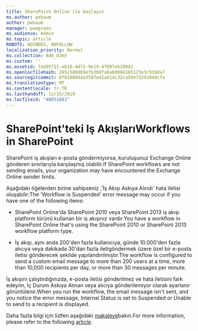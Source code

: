 ```yaml
---
title: SharePoint Online ile başlayın
ms.author: pebaum
author: pebaum
manager: pamgreen
ms.audience: Admin
ms.topic: article
ROBOTS: NOINDEX, NOFOLLOW
localization_priority: Normal
ms.collection: Adm_O365
ms.custom: ''
ms.assetid: 7ae05f21-eb16-4d71-9e19-4f097eb100d2
ms.openlocfilehash: 285c580d69efb369fa6a60066165123e3c91b0a7
ms.sourcegitcommit: 0f0186044a3597e42ad14c32ca58e7224344dcfa
ms.translationtype: MT
ms.contentlocale: tr-TR
ms.lasthandoff: 12/15/2019
ms.locfileid: "40051661"
---
```

# <a name="workflows-in-sharepoint"></a><span data-ttu-id="ba7cf-102">SharePoint'teki Iş Akışları</span><span class="sxs-lookup"><span data-stu-id="ba7cf-102">Workflows in SharePoint</span></span>

<span data-ttu-id="ba7cf-103">SharePoint iş akışları e-posta göndermiyorsa, kuruluşunuz Exchange Online gönderen sınırlarıyla karşılaşmış olabilir.</span><span class="sxs-lookup"><span data-stu-id="ba7cf-103">If SharePoint workflows are not sending emails, your organization may have encountered the Exchange Online sender limits.</span></span>

<span data-ttu-id="ba7cf-104">Aşağıdaki öğelerden birine sahipseniz ,'İş Akışı Askıya Alındı' hata iletisi oluşabilir:</span><span class="sxs-lookup"><span data-stu-id="ba7cf-104">The 'Workflow is Suspended' error message may occur if you have one of the following items:</span></span>

- <span data-ttu-id="ba7cf-105">SharePoint Online'da SharePoint 2010 veya SharePoint 2013 iş akışı platform türünü kullanan bir iş akışınız vardır.</span><span class="sxs-lookup"><span data-stu-id="ba7cf-105">You have a workflow in SharePoint Online that's using the SharePoint 2010 or SharePoint 2013 workflow platform type.</span></span>

- <span data-ttu-id="ba7cf-106">İş akışı, aynı anda 200'den fazla kullanıcıya, günde 10.000'den fazla alıcıya veya dakikada 30'dan fazla iletigöndermek üzere özel bir e-posta iletisi gönderecek şekilde yapılandırılmıştır.</span><span class="sxs-lookup"><span data-stu-id="ba7cf-106">The workflow is configured to send a custom email message to more than 200 users at a time, more than 10,000 recipients per day, or more than 30 messages per minute.</span></span>

<span data-ttu-id="ba7cf-107">İş akışını çalıştırdığınızda, e-posta iletisi gönderilmez ve hata iletisini fark edeyim, İç Durum Askıya Alınan veya alıcıya gönderilemiyor olarak ayarlanır görüntülenir.</span><span class="sxs-lookup"><span data-stu-id="ba7cf-107">When you run the workflow, the email message isn't sent, and you notice the error message, Internal Status is set to Suspended or Unable to send to a recipient is displayed.</span></span>

<span data-ttu-id="ba7cf-108">Daha fazla bilgi için lütfen aşağıdaki [makaleye](https://docs.microsoft.com/sharepoint/support/workflows/configured-workflow-fails-running)bakın.</span><span class="sxs-lookup"><span data-stu-id="ba7cf-108">For more information, please refer to the following [article](https://docs.microsoft.com/sharepoint/support/workflows/configured-workflow-fails-running).</span></span>

